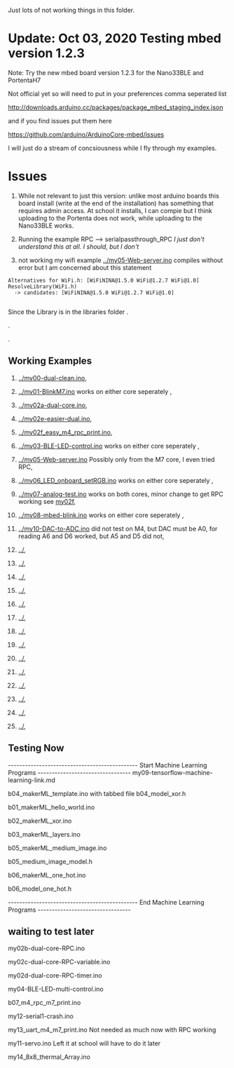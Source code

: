 Just lots of not working things in this folder.

# Update: Oct 03, 2020 Testing mbed version 1.2.3


Note: Try the new mbed board version 1.2.3 for the Nano33BLE and PortentaH7

Not official yet so will need to put in your preferences comma seperated list 

http://downloads.arduino.cc/packages/package_mbed_staging_index.json

and if you find issues put them here

https://github.com/arduino/ArduinoCore-mbed/issues


I will just do a stream of concsiousness while I fly through my examples.

# Issues

1. While not relevant to just this version: unlike most arduino boards this board install (write at the end of the installation) has something that requires admin access. At school it installs, I can compie but I think uploading to the Portenta does not work, while uploading to the Nano33BLE works.

2. Running the example RPC --> serialpassthrough_RPC     *I just don't understand this at all. I should, but I don't*

3. not working my wifi example [../my05-Web-server.ino](../my05-Web-server.ino)
compiles without error but I am concerned about this statement

```
Alternatives for WiFi.h: [WiFiNINA@1.5.0 WiFi@1.2.7 WiFi@1.0]
ResolveLibrary(WiFi.h)
  -> candidates: [WiFiNINA@1.5.0 WiFi@1.2.7 WiFi@1.0]


```

Since the Library is in the libraries folder
.


.



.






## Working Examples
1. [../my00-dual-clean.ino](../my00-dual-clean.ino),  
1. [../my01-BlinkM7.ino](../my01-BlinkM7.ino) works on either core seperately ,  
1. [../my02a-dual-core.ino](../my02a-dual-core.ino),  
1. [../my02e-easier-dual.ino](../my02e-easier-dual.ino),  
1. [../my02f_easy_m4_rpc_print.ino](../my02f_easy_m4_rpc_print.ino),   


1. [../my03-BLE-LED-control.ino](../my03-BLE-LED-control.ino)  works on either core seperately ,  
1. [../my05-Web-server.ino](../my05-Web-server.ino) Possibly only from the M7 core, I even tried RPC,  
1. [../my06_LED_onboard_setRGB.ino](../my06_LED_onboard_setRGB.ino) works on either core seperately ,   
1. [../my07-analog-test.ino](../my07-analog-test.ino) works on both cores, minor change to get RPC working see [my02f](../my02f_easy_m4_rpc_print.ino),   
1. [../my08-mbed-blink.ino](../my08-mbed-blink.ino)  works on either core seperately , 


1. [../my10-DAC-to-ADC.ino](../my10-DAC-to-ADC.ino) did not test on M4, but DAC must be A0, for reading A6 and D6 worked, but A5 and D5 did not,   
1. [../](../),   
1. [../](../),   
1. [../](../),   
1. [../](../),  


1. [../](../),   
1. [../](../),   
1. [../](../),   
1. [../](../),   
1. [../](../),  


1. [../](../),   
1. [../](../),   
1. [../](../),   
1. [../](../),   
1. [../](../),  






## Testing Now





---------------------------------------------- Start Machine Learning Programs ---------------------------------
my09-tensorflow-machine-learning-link.md

b04_makerML_template.ino with  tabbed file b04_model_xor.h

b01_makerML_hello_world.ino

b02_makerML_xor.ino

b03_makerML_layers.ino

b05_makerML_medium_image.ino

b05_medium_image_model.h

b06_makerML_one_hot.ino

b06_model_one_hot.h



---------------------------------------------- End Machine Learning Programs ---------------------------------


















## waiting to test later

my02b-dual-core-RPC.ino

my02c-dual-core-RPC-variable.ino

my02d-dual-core-RPC-timer.ino

my04-BLE-LED-multi-control.ino

b07_m4_rpc_m7_print.ino

my12-serial1-crash.ino

my13_uart_m4_m7_print.ino   Not needed as much now with RPC working

my11-servo.ino     Left it at school will have to do it later

my14_8x8_thermal_Array.ino



